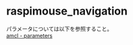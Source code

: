 # raspimouse_navigation

パラメータについては以下を参照すること。  
[amcl - parameters](https://navigation.ros.org/configuration/packages/configuring-amcl.html)
